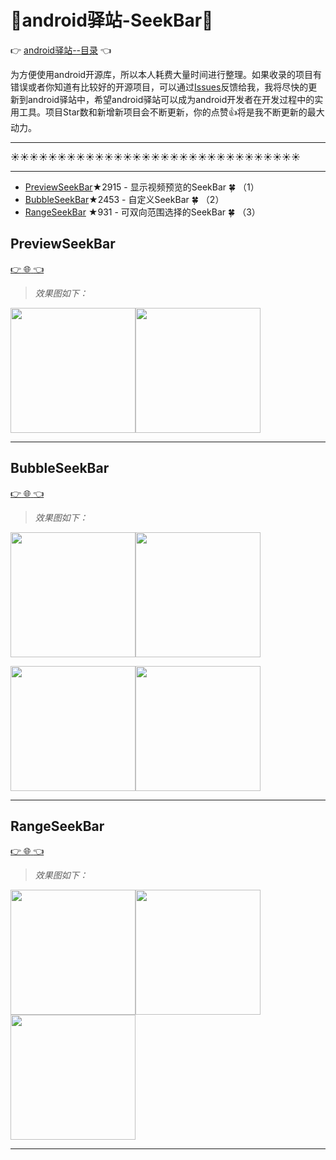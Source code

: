 # :running:android驿站-SeekBar:running:
:point_right: [android驿站--目录](https://github.com/enChenging/android_posthouse) :point_left: 

为方便使用android开源库，所以本人耗费大量时间进行整理。如果收录的项目有错误或者你知道有比较好的开源项目，可以通过[Issues](https://github.com/enChenging/android_posthouse/issues)反馈给我，我将尽快的更新到android驿站中，希望android驿站可以成为android开发者在开发过程中的实用工具。项目Star数和新增新项目会不断更新，你的点赞:+1:将是我不断更新的最大动力。
 
<HR style="FILTER: progid:DXImageTransform.Microsoft.Shadow(color:#987cb9,direction:145,strength:15)" width="100%" color=#987cb9 SIZE=1>
  
:sunny::sunny::sunny::sunny::sunny::sunny::sunny::sunny::sunny::sunny::sunny::sunny::sunny::sunny::sunny::sunny::sunny::sunny::sunny::sunny::sunny::sunny::sunny::sunny::sunny::sunny::sunny::sunny::sunny::sunny::sunny:
<HR style="FILTER: progid:DXImageTransform.Microsoft.Shadow(color:#987cb9,direction:145,strength:15)" width="100%" color=#987cb9 SIZE=1>


- [PreviewSeekBar](#PreviewSeekBar)★2915 - 显示视频预览的SeekBar :four_leaf_clover: （1）
- [BubbleSeekBar](#BubbleSeekBar)★2453 - 自定义SeekBar :four_leaf_clover: （2）
- [RangeSeekBar](#RangeSeekBar) ★931 - 可双向范围选择的SeekBar :four_leaf_clover: （3）


## PreviewSeekBar
[:point_right: :globe_with_meridians: :point_left:](https://github.com/rubensousa/PreviewSeekBar) 
>_效果图如下：_

<img src="https://github.com/rubensousa/PreviewSeekBar/blob/master/screenshots/playmovies.gif" width="200"><img src="https://github.com/rubensousa/PreviewSeekBar/blob/master/screenshots/sample.gif" width="200">
 
 <HR style="FILTER: progid:DXImageTransform.Microsoft.Shadow(color:#987cb9,direction:145,strength:15)" width="100%" color=#987cb9 SIZE=1>
  
## BubbleSeekBar
[:point_right: :globe_with_meridians: :point_left:](https://github.com/woxingxiao/BubbleSeekBar) 
>_效果图如下：_

<img src="https://github.com/woxingxiao/BubbleSeekBar/blob/master/screenshot/demo1.gif" width="200"><img src="https://github.com/woxingxiao/BubbleSeekBar/blob/master/screenshot/demo2.gif" width="200">

<img src="https://github.com/woxingxiao/BubbleSeekBar/blob/master/screenshot/demo3.gif" width="200"><img src="https://github.com/woxingxiao/BubbleSeekBar/blob/master/screenshot/demo4.gif" width="200">
 
 <HR style="FILTER: progid:DXImageTransform.Microsoft.Shadow(color:#987cb9,direction:145,strength:15)" width="100%" color=#987cb9 SIZE=1>
  
## RangeSeekBar
[:point_right: :globe_with_meridians: :point_left:](https://github.com/Jay-Goo/RangeSeekBar)
>_效果图如下：_

<img src="https://github.com/Jay-Goo/RangeSeekBar/blob/master/Gif/2017-02-08%2019_27_55.gif" width="200"><img src="https://github.com/Jay-Goo/RangeSeekBar/blob/master/Gif/demo.gif" width="200"><img src="https://github.com/Jay-Goo/RangeSeekBar/blob/master/Gif/vertical_demo.gif" width="200">
 
 <HR style="FILTER: progid:DXImageTransform.Microsoft.Shadow(color:#987cb9,direction:145,strength:15)" width="100%" color=#987cb9 SIZE=1>
